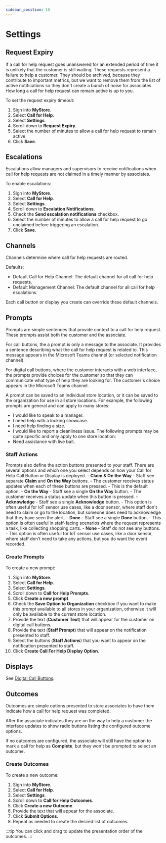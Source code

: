 ```yaml
---
sidebar_position: 10
---
```


# Settings

## Request Expiry
If a call for help request goes unanswered for an extended period of time it is unlikely that the customer is still waiting. These requests represent a failure to help a customer. They should be archived, because they contribute to important metrics, but we want to remove them from the list of active notifications so they don't create a bunch of noise for associates. How long a call for help request can remain active is up to you.

To set the request expiry timeout:
1. Sign into __MyStore__.
2. Select __Call for Help__.
3. Select __Settings__.
4. Scroll down to __Request Expiry__.
5. Select the number of minutes to allow a call for help request to remain active.
6. Click __Save__.

## Escalations
Escalations allow managers and supervisors to receive notifications when call for help requests are not claimed in a timely manner by associates.

To enable escalations:
1. Sign into __MyStore__.
2. Select __Call for Help__.
3. Select __Settings__.
4. Scroll down to __Escalation Notifications__.
5. Check the __Send escalation notifications__ checkbox.
6. Select the number of minutes to allow a call for help request to go unclaimed before triggering an escalation.
7. Click __Save__.

## Channels
Channels determine where call for help requests are routed. 

Defaults:
- Default Call for Help Channel: The default channel for all call for help requests.
- Default Management Channel: The default channel for all call for help escalations.

Each call button or display you create can override these default channels.

## Prompts
Prompts are simple sentences that provide context to a call for help request. These prompts assist both the customer and the associate.

For call buttons, the a prompt is only a message to the associate. It provides a sentence describing what the call for help request is related to. This message appears in the Microsoft Teams channel (or selected notification channel).

For digital call buttons, where the customer interacts with a web interface, the prompts provide choices for the customer so that they can communicate what type of help they are looking for. The customer's choice appears in the Microsoft Teams channel.

A prompt can be saved to an individual store location, or it can be saved to the organization for use in all store locations.
For example, the following prompts are general and can apply to many stores:
- I would like to speak to a manager.
- I need help with a locking showcase.
- I need help finding a size.
- I would like to report a cleanliness issue.
The following prompts may be quite specific and only apply to one store location:
- Need assistance with live bait.

### Staff Actions
Prompts also define the action buttons presented to your staff. There are several options and which one you select depends on how your Call for Help Call Button or Display is deployed.
    - __Claim & On the Way__
      - Staff see separate __Claim__ and __On the Way__ buttons. 
      - The customer receives status updates when each of these buttons are pressed. 
      - This is the default option.
    - __On the Way__
      - Staff see a single __On the Way__ button.
      - The customer receives a status update when this button is pressed.
    - __Acknowledge__
      - Staff see a single __Acknowledge__ button.
      - This option is often useful for IoT sensor use cases, like a door sensor, where staff don't need to claim or go to the location, but someone does need to acknowledge that they have seen the alert.
    - __Done__
      - Staff see a single __Done__ button. 
      - This option is often useful in staff-facing scenarios where the request represents a task, like collecting shopping carts.
    - __None__
      - Staff do not see any buttons. 
      - This option is often useful for IoT sensor use cases, like a door sensor, where staff don't need to take any actions, but you do want the event recorded.

### Create Prompts
To create a new prompt:
1. Sign into __MyStore__.
2. Select __Call for Help__.
3. Select __Settings__.
4. Scroll down to __Call for Help Prompts__.
5. Click __Create a new prompt__.
6. Check the __Save Option to Organization__ checkbox if you want to make this prompt available to all stores in your organization, otherwise it will only be available to the current store location.
7. Provide the text (__Customer Text__) that will appear for the customer on digital call buttons.
8. Provide the text (__Staff Prompt__) that will appear on the notification presented to staff.
9. Select the buttons (__Staff Actions__) that you want to appear on the notification presented to staff.
10. Click __Create Call For Help Display Option__.

## Displays
See [Digital Call Buttons](./digital-call-buttons.md).

## Outcomes
Outcomes are simple options presented to store associates to have them indicate how a call for help request was completed.

After the associate indicates they are on the way to help a customer the interface updates to show radio buttons listing the configured outcome options.

If no outcomes are configured, the associate will still have the option to mark a call for help as __Complete__, but they won't be prompted to select an outcome.

### Create Outcomes
To create a new outcome:
1. Sign into __MyStore__.
2. Select __Call for Help__.
3. Select __Settings__.
4. Scroll down to __Call for Help Outcomes__.
5. Click __Create a new Outcome__.
7. Provide the text that will appear for the associate.
8. Click __Submit Options__.
9. Repeat as needed to create the desired list of outcomes.

:::tip
You can click and drag to update the presentation order of the outcomes.
:::
